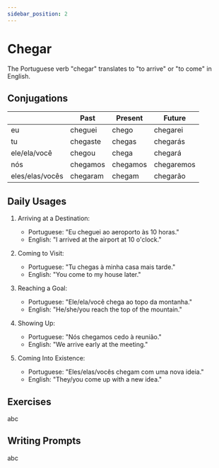```yaml
---
sidebar_position: 2
---
```


# Chegar

The Portuguese verb "chegar" translates to "to arrive" or "to come" in English.

## Conjugations

|                 | Past     | Present  | Future     |
| --------------- | -------- | -------- | ---------- |
| eu              | cheguei  | chego    | chegarei   |
| tu              | chegaste | chegas   | chegarás   |
| ele/ela/você    | chegou   | chega    | chegará    |
| nós             | chegamos | chegamos | chegaremos |
| eles/elas/vocês | chegaram | chegam   | chegarão   |

## Daily Usages

1. Arriving at a Destination:

   - Portuguese: "Eu cheguei ao aeroporto às 10 horas."
   - English: "I arrived at the airport at 10 o'clock."

2. Coming to Visit:

   - Portuguese: "Tu chegas à minha casa mais tarde."
   - English: "You come to my house later."

3. Reaching a Goal:

   - Portuguese: "Ele/ela/você chega ao topo da montanha."
   - English: "He/she/you reach the top of the mountain."

4. Showing Up:

   - Portuguese: "Nós chegamos cedo à reunião."
   - English: "We arrive early at the meeting."

5. Coming Into Existence:

   - Portuguese: "Eles/elas/vocês chegam com uma nova ideia."
   - English: "They/you come up with a new idea."

## Exercises

abc

## Writing Prompts

abc
